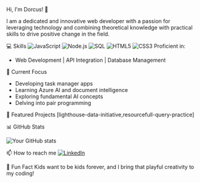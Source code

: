 
 Hi, I'm Dorcus! 👋

I am a dedicated and innovative web developer with a passion for leveraging technology and combining theoretical knowledge with practical skills to drive positive change in the field.

 💻 Skills
![JavaScript](https://img.shields.io/badge/-JavaScript-F7DF1E?style=flat-square&logo=javascript&logoColor=black)
![Node.js](https://img.shields.io/badge/-Node.js-339933?style=flat-square&logo=node.js&logoColor=white)
![SQL](https://img.shields.io/badge/-SQL-4479A1?style=flat-square&logo=mysql&logoColor=white)
![HTML5](https://img.shields.io/badge/-HTML5-E34F26?style=flat-square&logo=html5&logoColor=white)
![CSS3](https://img.shields.io/badge/-CSS3-1572B6?style=flat-square&logo=css3&logoColor=white)
 Proficient in:
- Web Development | API Integration | Database Management

 🚀 Current Focus
- Developing task manager apps
- Learning Azure AI and document intelligence
- Exploring fundamental AI concepts
- Delving into pair programming

 🌟 Featured Projects
[lighthouse-data-initiative,resourcefull-query-practice]

 📊 GitHub Stats
 
![Your GitHub stats](https://github-readme-stats.vercel.app/api?username=Dorcus7&show_icons=true&theme=radical)

 📫 How to reach me
[![LinkedIn](https://img.shields.io/badge/-LinkedIn-0077B5?style=flat-square&logo=linkedin&logoColor=white)](https://www.linkedin.com/in/dorcus-nagagdy/...)

 🎉 Fun Fact
Kids want to be kids forever, and I bring that playful creativity to my coding!
